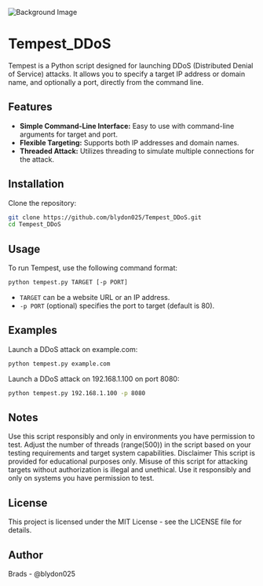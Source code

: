 ![Background Image]([https://www.google.com/imgres?q=cool%20hacking%20background&imgurl=https%3A%2F%2Fi.pinimg.com%2Foriginals%2Fdd%2F53%2Fd8%2Fdd53d87ffa084978d5d1734b03ec1266.jpg&imgrefurl=https%3A%2F%2Fwww.pinterest.com%2Fpin%2F678354762641045945%2F&docid=IeoOH0jwykqsTM&tbnid=aWeJQBMwbxidDM&vet=12ahUKEwjzgaf7gpWHAxUUZ0EAHU6-CHkQM3oECGcQAA..i&w=1680&h=1050&hcb=2&ved=2ahUKEwjzgaf7gpWHAxUUZ0EAHU6-CHkQM3oECGcQAA](https://www.google.com/url?sa=i&url=https%3A%2F%2Fwww.pinterest.com%2Fpin%2F678354762641045945%2F&psig=AOvVaw2rKB8TxZa83TZFx7CCwLmU&ust=1720444937488000&source=images&cd=vfe&opi=89978449&ved=0CBEQjRxqFwoTCIjNm8-DlYcDFQAAAAAdAAAAABAE))
# Tempest_DDoS
Tempest is a Python script designed for launching DDoS (Distributed Denial of Service) attacks. It allows you to specify a target IP address or domain name, and optionally a port, directly from the command line.

## Features

- **Simple Command-Line Interface:** Easy to use with command-line arguments for target and port.
- **Flexible Targeting:** Supports both IP addresses and domain names.
- **Threaded Attack:** Utilizes threading to simulate multiple connections for the attack.

## Installation

Clone the repository:

```bash
git clone https://github.com/blydon025/Tempest_DDoS.git
cd Tempest_DDoS
```

## Usage

To run Tempest, use the following command format:

```bash
python tempest.py TARGET [-p PORT]
```
- `TARGET` can be a website URL or an IP address.
- `-p PORT` (optional) specifies the port to target (default is 80).

## Examples
Launch a DDoS attack on example.com:
```bash
python tempest.py example.com
```

Launch a DDoS attack on 192.168.1.100 on port 8080:
```bash
python tempest.py 192.168.1.100 -p 8080
```
## Notes
Use this script responsibly and only in environments you have permission to test.
Adjust the number of threads (range(500)) in the script based on your testing requirements and target system capabilities.
Disclaimer
This script is provided for educational purposes only. Misuse of this script for attacking targets without authorization is illegal and unethical. Use it responsibly and only on systems you have permission to test.

## License
This project is licensed under the MIT License - see the LICENSE file for details.

## Author
Brads - @blydon025
